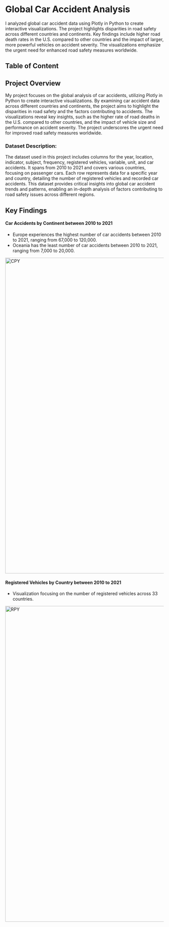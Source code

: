 # Global Car Accident Analysis
I analyzed global car accident data using Plotly in Python to create interactive visualizations. The project highlights disparities in road safety across different countries and continents. Key findings include higher road death rates in the U.S. compared to other countries and the impact of larger, more powerful vehicles on accident severity. The visualizations emphasize the urgent need for enhanced road safety measures worldwide.

## Table of Content


## Project Overview 
My project focuses on the global analysis of car accidents, utilizing Plotly in Python to create interactive visualizations. By examining car accident data across different countries and continents, the project aims to highlight the disparities in road safety and the factors contributing to accidents. The visualizations reveal key insights, such as the higher rate of road deaths in the U.S. compared to other countries, and the impact of vehicle size and performance on accident severity. The project underscores the urgent need for improved road safety measures worldwide.

### Dataset Description: 
The dataset used in this project includes columns for the year, location, indicator, subject, frequency, registered vehicles, variable, unit, and car accidents. It spans from 2010 to 2021 and covers various countries, focusing on passenger cars. Each row represents data for a specific year and country, detailing the number of registered vehicles and recorded car accidents. This dataset provides critical insights into global car accident trends and patterns, enabling an in-depth analysis of factors contributing to road safety issues across different regions.

## Key Findings

#### Car Accidents by Continent between 2010 to 2021 
- Europe experiences the highest number of car accidents between 2010 to 2021, ranging from 67,000 to 120,000.
- Oceania has the least number of car accidents between 2010 to 2021, ranging from 7,000 to 20,000.
<img width="1000" alt="CPY" src="https://github.com/YamouJ/Global-Car-Accident-Analysis/assets/167350506/6609ddda-20d5-4c8c-8262-d1e234ddafae">

#### Registered Vehicles by Country between 2010 to 2021 
- Visualization focusing on the number of registered vehicles across 33 countries.
<img width="1000" alt="RPY" src="https://github.com/YamouJ/Global-Car-Accident-Analysis/assets/167350506/ea6a2ba2-c57a-4830-b7cd-6805cd9479f3">
